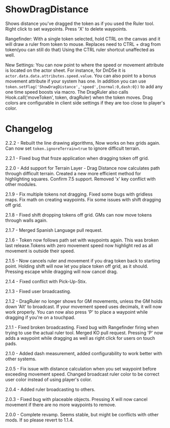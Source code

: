 # ShowDragDistance
Shows distance you've dragged the token as if you used the Ruler tool. Right click to set waypoints. Press 'X' to delete waypoints. 

Rangefinder: With a single token selected, hold CTRL on the canvas and it will draw a ruler from token to mouse. Replaces need to CTRL + drag from token(you can still do that) Using the CTRL ruler shortcut unaffected as well.


New Settings:
You can now point to where the speed or movement attribute is located on the actor sheet. For instance, for DnD5e it is `actor.data.data.attributes.speed.value`. You can also point to a bonus movement attribute if your system has one. In addition you can use `token.setFlag('ShowDragDistance','speed',{normal:0,dash:0})` to add any one time speed boosts via macro. The DragRuler also calls Hook.call('moveToken', token, dragRuler) when the token moves. Drag colors are configurable in client side settings if they are too close to player's color.

# Changelog
2.2.2 - Rebuilt the line drawing algorithms, Now works on hex grids again. Can now set `token.ignoreTerrain=true` to ignore difficult terrain.

2.2.1 - Fixed bug that froze application when dragging token off grid.

2.2.0 - Add support for Terrain Layer - Drag Distance now calculates path through difficult terrain. Created a new more efficient method for highlighting squares. Confirm 7.5 support. Removed 'x' key conflict with other modules.

2.1.9 - Fix multiple tokens not dragging. Fixed some bugs with gridless maps. Fix math on creating waypoints. Fix some issues with shift dragging off grid.

2.1.8 - Fixed shift dropping tokens off grid. GMs can now move tokens through walls again.

2.1.7 - Merged Spanish Language pull request.

2.1.6 - Token now follows path set with waypoints again. This was broken last release.Tokens with zero movement speed now highlight red as all movement is outside their speed.

2.1.5 - Now cancels ruler and movement if you drag token back to starting point. Holding shift will now let you place token off grid, as it should. Pressing escape while dragging will now cancel drag.

2.1.4 - Fixed conflict with Pick-Up-Stix.

2.1.3 - Fixed user broadcasting.

2.1.2 - DragRuler no longer shows for GM movements, unless the GM holds down 'Alt' to broadcast. If your movement speed uses decimals, it will now work properly. You can now also press 'P' to place a waypoint while dragging if you're on a touchpad.


2.1.1 - Fixed broken broadcasting. Fixed bug with Rangefinder firing when trying to use the actual ruler tool. Merged KO pull request. Pressing 'P' now adds a waypoint while dragging as well as right click for users on touch pads.

2.1.0 - Added dash measurement, added configurability to work better with other systems. 

2.0.5 - Fix issue with distance calculation when you set waypoint before exceeding movement speed. Changed broadcast ruler color to be correct user color instead of using player's color.

2.0.4 - Added ruler broadcasting to others.

2.0.3 - Fixed bug with placeable objects. Pressing X will now cancel movement if there are no more waypoints to remove.

2.0.0 - Complete revamp. Seems stable, but might be conflicts with other mods. If so please revert to 1.1.4.
